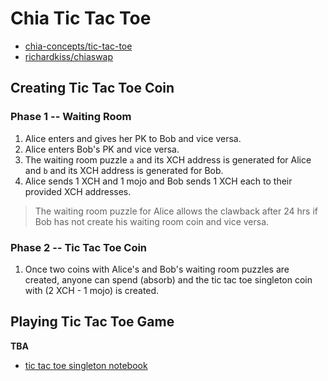 # Chia Tic Tac Toe
- [chia-concepts/tic-tac-toe](https://github.com/kimsk/chia-concepts/blob/main/notebooks/misc/tic-tac-toe/README.md)
- [richardkiss/chiaswap](https://github.com/richardkiss/chiaswap)


## Creating Tic Tac Toe Coin

### Phase 1 -- Waiting Room
1. Alice enters and gives her PK to Bob and vice versa.
2. Alice enters Bob's PK and vice versa.
3. The waiting room puzzle `a` and its XCH address is generated for Alice and `b` and its XCH address is generated for Bob.
4. Alice sends 1 XCH and 1 mojo and Bob sends 1 XCH each to their provided XCH addresses.

> The waiting room puzzle for Alice allows the clawback after 24 hrs if Bob has not create his waiting room coin and vice versa.

### Phase 2 -- Tic Tac Toe Coin
1. Once two coins with Alice's and Bob's waiting room puzzles are created, anyone can spend (absorb) and the tic tac toe singleton coin with (2 XCH - 1 mojo) is created.


## Playing Tic Tac Toe Game
**TBA**
- [tic tac toe singleton notebook](https://github.com/kimsk/chia-concepts/blob/main/notebooks/misc/tic-tac-toe/singleton.ipynb)

